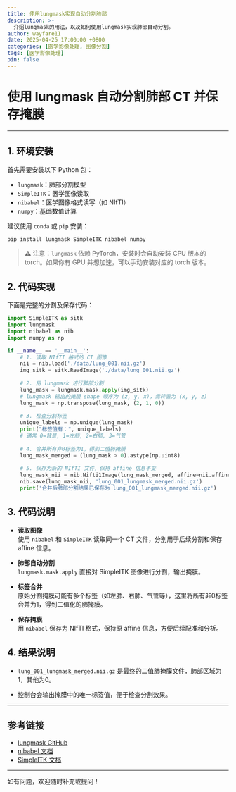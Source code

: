 ```yaml
---
title: 使用lungmask实现自动分割肺部
description: >-
  介绍lungmask的用法，以及如何使用lungmask实现肺部自动分割。
author: wayfare11
date: 2025-04-25 17:00:00 +0800
categories: [医学影像处理, 图像分割]
tags: [医学影像处理]
pin: false
---
```




# 使用 lungmask 自动分割肺部 CT 并保存掩膜

---

## 1. 环境安装

首先需要安装以下 Python 包：

- `lungmask`：肺部分割模型
- `SimpleITK`：医学图像读取
- `nibabel`：医学图像格式读写（如 NIfTI）
- `numpy`：基础数值计算

建议使用 `conda` 或 `pip` 安装：

```bash
pip install lungmask SimpleITK nibabel numpy
```

> ⚠️ 注意：`lungmask` 依赖 PyTorch，安装时会自动安装 CPU 版本的 torch。如果你有 GPU 并想加速，可以手动安装对应的 torch 版本。

## 2. 代码实现

下面是完整的分割及保存代码：

```python
import SimpleITK as sitk
import lungmask
import nibabel as nib
import numpy as np

if __name__ == '__main__':
    # 1. 读取 NIfTI 格式的 CT 图像
    nii = nib.load('./data/lung_001.nii.gz')
    img_sitk = sitk.ReadImage('./data/lung_001.nii.gz')
    
    # 2. 用 lungmask 进行肺部分割
    lung_mask = lungmask.mask.apply(img_sitk)
    # lungmask 输出的掩膜 shape 顺序为 (z, y, x)，需转置为 (x, y, z)
    lung_mask = np.transpose(lung_mask, (2, 1, 0))  
    
    # 3. 检查分割标签
    unique_labels = np.unique(lung_mask)
    print("标签值有：", unique_labels)
    # 通常 0=背景, 1=左肺, 2=右肺, 3=气管
    
    # 4. 合并所有非0标签为1，得到二值肺掩膜
    lung_mask_merged = (lung_mask > 0).astype(np.uint8)
    
    # 5. 保存为新的 NIfTI 文件，保持 affine 信息不变
    lung_mask_nii = nib.Nifti1Image(lung_mask_merged, affine=nii.affine)
    nib.save(lung_mask_nii, 'lung_001_lungmask_merged.nii.gz')
    print('合并后肺部分割结果已保存为 lung_001_lungmask_merged.nii.gz')
```

## 3. 代码说明

- **读取图像**  
  使用 `nibabel` 和 `SimpleITK` 读取同一个 CT 文件，分别用于后续分割和保存 affine 信息。

- **肺部自动分割**  
  `lungmask.mask.apply` 直接对 SimpleITK 图像进行分割，输出掩膜。

- **标签合并**  
  原始分割掩膜可能有多个标签（如左肺、右肺、气管等），这里将所有非0标签合并为1，得到二值化的肺掩膜。

- **保存掩膜**  
  用 `nibabel` 保存为 NIfTI 格式，保持原 affine 信息，方便后续配准和分析。

## 4. 结果说明

- `lung_001_lungmask_merged.nii.gz` 是最终的二值肺掩膜文件，肺部区域为1，其他为0。

- 控制台会输出掩膜中的唯一标签值，便于检查分割效果。

---

## 参考链接

- [lungmask GitHub](https://github.com/JoHof/lungmask)
- [nibabel 文档](https://nipy.org/nibabel/)
- [SimpleITK 文档](https://simpleitk.readthedocs.io/en/master/)

---

如有问题，欢迎随时补充或提问！